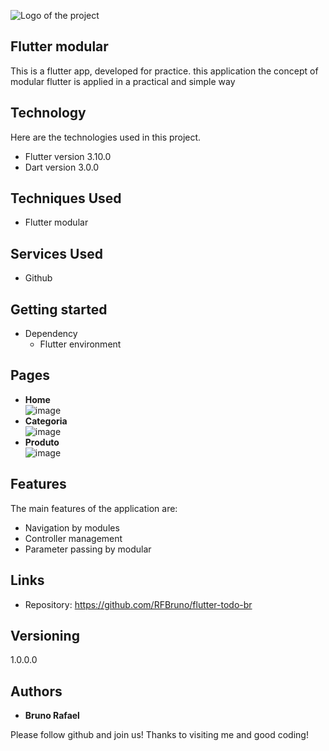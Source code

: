 
![Logo of the project](https://firebasestorage.googleapis.com/v0/b/portfolio-a7442.appspot.com/o/profile%20github%20images%2Fgithubcapa.png?alt=media&token=091ec4e2-aa66-4b89-a768-6c1a026a262e)


## Flutter modular
This is a flutter app, developed for practice.
this application the concept of modular flutter is applied in a practical and simple way

## Technology 

Here are the technologies used in this project.

* Flutter version  3.10.0
* Dart version 3.0.0

## Techniques Used
* Flutter modular


## Services Used

* Github

## Getting started

* Dependency
  - Flutter environment   

## Pages
* **Home** <br> ![image](https://github.com/RFBruno/flutter-modular-br/assets/42716180/f00d37f1-80e1-464e-b8c9-c080bf98a0cf)
* **Categoria** <br> ![image](https://github.com/RFBruno/flutter-modular-br/assets/42716180/1ec97238-5e18-4233-a38b-435d7cbd3394)
* **Produto** <br>![image](https://github.com/RFBruno/flutter-modular-br/assets/42716180/0dd06c1f-b6b4-4096-a131-97dbf5960912)

## Features

The main features of the application are:

 - Navigation by modules
 - Controller management
 - Parameter passing by modular


## Links
  - Repository: https://github.com/RFBruno/flutter-todo-br

  ## Versioning

  1.0.0.0


  ## Authors

  * **Bruno Rafael** 

  Please follow github and join us!
  Thanks to visiting me and good coding!
